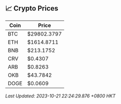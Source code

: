 ## 📈 Crypto Prices

| Coin | Price |
| ---- | ----- |
| BTC | $29802.3797 |
| ETH | $1614.8711 |
| BNB | $213.1752 |
| CRV | $0.4307 |
| ARB | $0.8263 |
| OKB | $43.7842 |
| DOGE | $0.0609 |

_Last Updated: 2023-10-21 22:24:29.876 +0800 HKT_